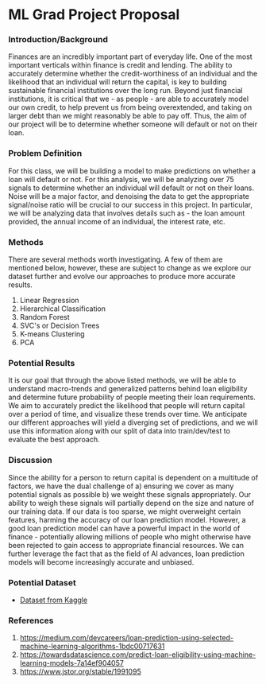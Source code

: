 # ML Grad Project Proposal


### Introduction/Background

Finances are an incredibly important part of everyday life. One of the most important verticals within finance is credit and lending. The ability to accurately determine whether the credit-worthiness of an individual and the likelihood that an individual will return the capital, is key to building sustainable financial institutions over the long run. Beyond just financial institutions, it is critical that we - as people - are able to accurately model our own credit, to help prevent us from being overextended, and taking on larger debt than we might reasonably be able to pay off. Thus, the aim of our project will be to determine whether someone will default or not on their loan.

### Problem Definition

For this class, we will be building a model to make predictions on whether a loan will default or not. For this analysis, we will be analyzing over 75 signals to determine whether an individual will default or not on their loans. Noise will be a major factor, and denoising the data to get the appropriate signal/noise ratio will be crucial to our success in this project. In particular, we will be analyzing data that involves details such as - the loan amount provided, the annual income of an individual, the interest rate, etc.

### Methods

There are several methods worth investigating. A few of them are mentioned below, however, these are subject to change as we explore our dataset further and evolve our approaches to produce more accurate results. 

1. Linear Regression
2. Hierarchical Classification
3. Random Forest
4. SVC's or Decision Trees
5. K-means Clustering
6. PCA

### Potential Results

It is our goal that through the above listed methods, we will be able to understand macro-trends and generalized patterns behind loan eligibility and determine future probability of people meeting their loan requirements. We aim to accurately predict the likelihood that people will return capital over a period of time, and visualize these trends over time. We anticipate our different approaches will yield a diverging set of predictions, and we will use this information along with our split of data into train/dev/test to evaluate the best approach. 

### Discussion

Since the ability for a person to return capital is dependent on a multitude of factors, we have the dual challenge of a) ensuring we cover as many potential signals as possible b) we weight these signals appropriately. Our ability to weigh these signals will partially depend on the size and nature of our training data. If our data is too sparse, we might overweight certain features, harming the accuracy of our loan prediction model. However, a good loan prediction model can have a powerful impact in the world of finance - potentially allowing millions of people who might otherwise have been rejected to gain access to appropriate financial resources. We can further leverage the fact that as the field of AI advances, loan prediction models will become increasingly accurate and unbiased. 


### Potential Dataset
- [Dataset from Kaggle](https://www.kaggle.com/wordsforthewise/lending-club)

### References

1. https://medium.com/devcareers/loan-prediction-using-selected-machine-learning-algorithms-1bdc00717631
2. https://towardsdatascience.com/predict-loan-eligibility-using-machine-learning-models-7a14ef904057
3. https://www.jstor.org/stable/1991095






